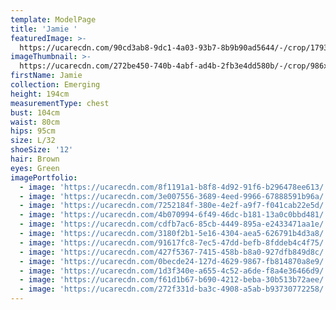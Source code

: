 ```yaml
---
template: ModelPage
title: 'Jamie '
featuredImage: >-
  https://ucarecdn.com/90cd3ab8-9dc1-4a03-93b7-8b9b90ad5644/-/crop/1793x952/0,0/-/preview/
imageThumbnail: >-
  https://ucarecdn.com/272be450-740b-4abf-ad4b-2fb3e4dd580b/-/crop/986x1386/323,0/-/preview/
firstName: Jamie
collection: Emerging
height: 194cm
measurementType: chest
bust: 104cm
waist: 80cm
hips: 95cm
size: L/32
shoeSize: '12'
hair: Brown
eyes: Green
imagePortfolio:
  - image: 'https://ucarecdn.com/8f1191a1-b8f8-4d92-91f6-b296478ee613/'
  - image: 'https://ucarecdn.com/3e007556-3689-4eed-9966-67888591b96a/'
  - image: 'https://ucarecdn.com/7252184f-380e-4e2f-a9f7-f041cab22e5d/'
  - image: 'https://ucarecdn.com/4b070994-6f49-46dc-b181-13a0c0bbd481/'
  - image: 'https://ucarecdn.com/cdfb7ac6-85cb-4449-895a-e2433471aa1e/'
  - image: 'https://ucarecdn.com/3180f2b1-5e16-4304-aea5-626791b4d3a8/'
  - image: 'https://ucarecdn.com/91617fc8-7ec5-47dd-befb-8fddeb4c4f75/'
  - image: 'https://ucarecdn.com/427f5367-7415-458b-b8a0-927dfb849d8c/'
  - image: 'https://ucarecdn.com/0becde24-127d-4629-9867-fb814870a8e9/'
  - image: 'https://ucarecdn.com/1d3f340e-a655-4c52-a6de-f8a4e36466d9/'
  - image: 'https://ucarecdn.com/f61d1b67-b690-4212-beba-30b513b72aee/'
  - image: 'https://ucarecdn.com/272f331d-ba3c-4908-a5ab-b93730772258/'
---
```


